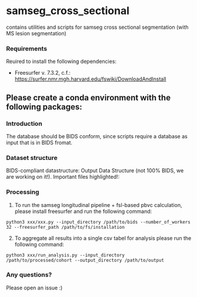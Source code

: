 # samseg_cross_sectional
contains utilities and scripts for samseg cross sectional segmentation (with MS lesion segmentation)

### Requirements

Reuired to install the following dependencies:

- Freesurfer v. 7.3.2, c.f.: https://surfer.nmr.mgh.harvard.edu/fswiki/DownloadAndInstall


Please create a conda environment with the following packages:
- 

### Introduction

The database should be BIDS conform, since scripts require a database as input that is in BIDS fromat.

### Dataset structure
BIDS-compliant datastructure:
Output Data Structure (not 100% BIDS, we are working on it!). Important files highlighted!:

### Processing

1. To run the samseg longitudinal pipeline + fsl-based pbvc calculation, please install freesurfer and run the following command:

```
python3 xxx/xxx.py --input_directory /path/to/bids --number_of_workers 32 --freesurfer_path /path/to/fs/installation
```

2. To aggregate all results into a single csv tabel for analysis please run the following command:

```
python3 xxx/run_analysis.py --input_directory /path/to/processed/cohort --output_directory /path/to/output
```

### Any questions?

Please open an issue :)

